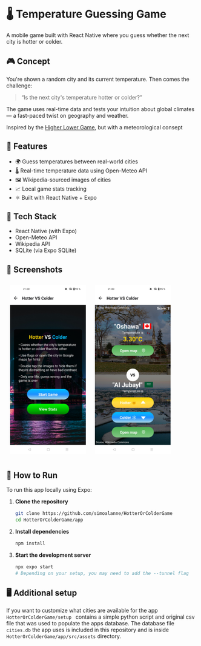 # 🌡️ Temperature Guessing Game

A mobile game built with React Native where you guess whether the next city is hotter or colder.

## 🎮 Concept

You're shown a random city and its current temperature. Then comes the challenge:

> “Is the next city's temperature hotter or colder?”

The game uses real-time data and tests your intuition about global climates — a fast-paced twist on geography and weather.

Inspired by the [Higher Lower Game](https://www.higherlowergame.com/), but with a meteorological consept

## 🔧 Features

- 🌍 Guess temperatures between real-world cities
- 🌡️ Real-time temperature data using Open-Meteo API
- 🖼️ Wikipedia-sourced images of cities
- 📈 Local game stats tracking
- ⚛️ Built with React Native + Expo

## 🧪 Tech Stack

- React Native (with Expo)
- Open-Meteo API
- Wikipedia API
- SQLite (via Expo SQLite)

## 📸 Screenshots

<div align="left">
  <img src="screenshots/game-starting-screen.png" width="200" alt="Game Starting Screen" style="margin: 10px;" />
  <img src="screenshots/gameplay-screen.png" width="200" alt="Gameplay Screen" style="margin: 10px;" />
</div>

## 🚀 How to Run

To run this app locally using Expo:

1. **Clone the repository**

    ```bash
    git clone https://github.com/simoalanne/HotterOrColderGame
    cd HotterOrColderGame/app
    ```

2. **Install dependencies**

    ```bash
    npm install
    ```

3. **Start the development server**

    ```bash
    npx expo start
    # Depending on your setup, you may need to add the --tunnel flag
    ```

## 🖥️ Additional setup

 If you want to customize what cities are available for the app ```HotterOrColderGame/setup ``` contains a simple python script and original csv file that was used to populate the apps database. The database file ```cities.db``` the app uses is included in this repository and is inside ```HotterOrColderGame/app/src/assets``` directory.
